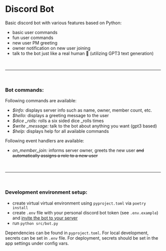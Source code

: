 # Discord Bot

Basic discord bot with various features based on Python:
- basic user commands
- fun user commands 
- new user PM greeting
- owner notification on new user joining
- talk to the bot just like a real human :speech_balloon: (utilizing GPT3 text generation)

<br>

------------

<br>

### Bot commands:

Following commands are available:

- *$info:* displays server info such as name, owner, member count, etc.
- *$hello:* displays a greeting message to the user
- *$dice _rolls:* rolls a six sided dice _rolls times
- *$write _message:* talk to the bot about anything you want (gpt3 based)
- *$help:* displays help for all available commands

Following event handlers are available:

- *on_member_join:*  informs server owner, greets the new user ~~and automatically assigns a role to a new user~~

<br>

------------

<br>

### Development environment setup:

- create virtual virtual environment using `pyproject.toml` via `poetry install`
- create `.env` file with your personal discord bot token (see `.env.example`) and [invite the bot to your server](https://discordpy.readthedocs.io/en/stable/discord.html)
- run `python src/bot.py`

Dependencies can be found in `pyproject.toml`. For local development, secrets can be set in `.env` file. For deployment, secrets should be set in the app settings under config vars.